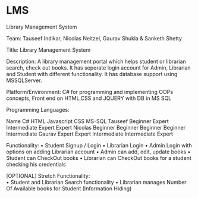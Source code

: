 # LMS
Library Management System

Team:	Tauseef Indikar, Nicolas Neitzel, Gaurav Shukla & Sanketh Shetty

Title:	Library Management System

Description: A library management portal which helps student or librarian  search, check out books. It has seperate login account for Admin, Librarian and Student with different functionality. It has database support using MSSQLServer.

Platform/Environment: C# for programming and implementing OOPs concepts, Front end on HTML,CSS and JQUERY with DB in MS SQL

Programming	Languages:

Name	C#	HTML	Javascript	CSS	MS-SQL
Tauseef	Beginner	Expert	Intermediate	Expert	Expert
Nicolas	Beginner	Beginner	Beginner	Beginner	Intermediate
Gaurav	Expert	Expert	Intermediate	Intermediate	Expert

Functionality:
•	Student Signup / Login
•	Librarian Login
•	Admin Login with options on adding Librarian account
•	Admin can add, edit, update books
•	Student can CheckOut books
•	Librarian can CheckOut books for a student checking his credentials

[OPTIONAL]	Stretch	Functionality:	
•	Student and Librarian Search functionality
•	Librarian manages Number Of Available books for Student (Information Hiding)
